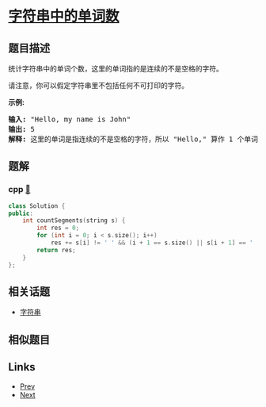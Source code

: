 
# [字符串中的单词数](https://leetcode-cn.com/problems/number-of-segments-in-a-string)

## 题目描述

<p>统计字符串中的单词个数，这里的单词指的是连续的不是空格的字符。</p>

<p>请注意，你可以假定字符串里不包括任何不可打印的字符。</p>

<p><strong>示例:</strong></p>

<pre><strong>输入:</strong> &quot;Hello, my name is John&quot;
<strong>输出:</strong> 5
<strong>解释: </strong>这里的单词是指连续的不是空格的字符，所以 &quot;Hello,&quot; 算作 1 个单词。
</pre>


## 题解

### cpp [🔗](number-of-segments-in-a-string.cpp) 
```cpp
class Solution {
public:
    int countSegments(string s) {
        int res = 0;
        for (int i = 0; i < s.size(); i++) 
            res += s[i] != ' ' && (i + 1 == s.size() || s[i + 1] == ' ');
        return res;
    }
};


```


## 相关话题

- [字符串](https://leetcode-cn.com/tag/string) 


## 相似题目



## Links

- [Prev](../add-strings/README.md) 
- [Next](../arranging-coins/README.md) 

